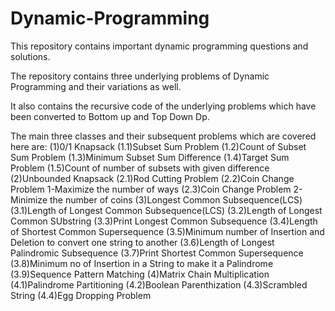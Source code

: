 # Dynamic-Programming
This repository contains important dynamic programming questions and solutions. 

The repository contains three underlying problems of Dynamic Programming and their variations as well.

It also contains the recursive code of the underlying problems which have been converted to Bottom up and Top Down Dp.

The main three classes and their subsequent problems which are covered here are:
(1)0/1 Knapsack
  (1.1)Subset Sum Problem
  (1.2)Count of Subset Sum Problem
  (1.3)Minimum Subset Sum Difference
  (1.4)Target Sum Problem
  (1.5)Count of number of subsets with given difference
(2)Unbounded Knapsack
  (2.1)Rod Cutting Problem
  (2.2)Coin Change Problem 1-Maximize the number of ways
  (2.3)Coin Change Problem 2-Minimize the number of coins
(3)Longest Common Subsequence(LCS)
  (3.1)Length of Longest Common Subsequence(LCS)
  (3.2)Length of Longest Common SUbstring
  (3.3)Print Longest Common Subsequence
  (3.4)Length of Shortest Common Supersequence
  (3.5)Minimum number of Insertion and Deletion to convert one string to another
  (3.6)Length of Longest Palindromic Subsequence
  (3.7)Print Shortest Common Supersequence
  (3.8)Minimum no of Insertion in a String to make it a Palindrome
  (3.9)Sequence Pattern Matching
 (4)Matrix Chain Multiplication
    (4.1)Palindrome Partitioning
    (4.2)Boolean Parenthization
    (4.3)Scrambled String
    (4.4)Egg Dropping Problem
